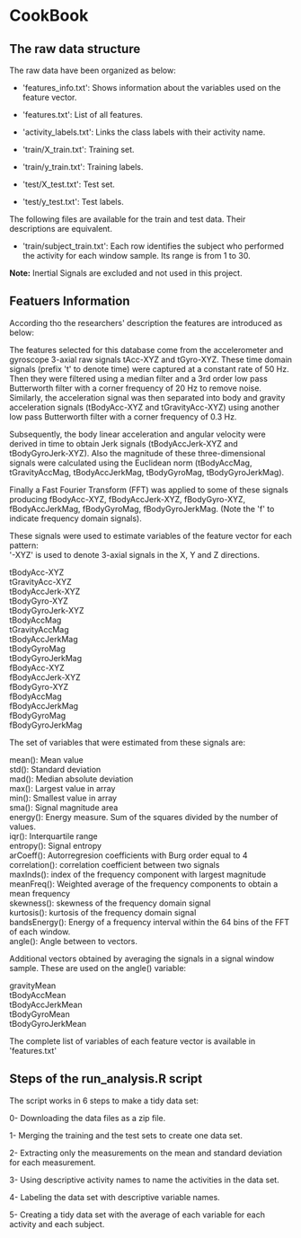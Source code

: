 # CookBook

## The raw data structure
The raw data have been organized as below:

- 'features_info.txt': Shows information about the variables used on the feature vector.

- 'features.txt': List of all features.

- 'activity_labels.txt': Links the class labels with their activity name.

- 'train/X_train.txt': Training set.

- 'train/y_train.txt': Training labels.

- 'test/X_test.txt': Test set.

- 'test/y_test.txt': Test labels.

The following files are available for the train and test data. Their descriptions are equivalent. 

- 'train/subject_train.txt': Each row identifies the subject who performed the activity for each window sample. Its range is from 1 to 30. 

**Note:** Inertial Signals are excluded and not used in this project.

## Featuers Information
According tho the researchers' description the features are introduced as below:

The features selected for this database come from the accelerometer and gyroscope 3-axial raw signals tAcc-XYZ and tGyro-XYZ. These time domain signals (prefix 't' to denote time) were captured at a constant rate of 50 Hz. Then they were filtered using a median filter and a 3rd order low pass Butterworth filter with a corner frequency of 20 Hz to remove noise. Similarly, the acceleration signal was then separated into body and gravity acceleration signals (tBodyAcc-XYZ and tGravityAcc-XYZ) using another low pass Butterworth filter with a corner frequency of 0.3 Hz. 

Subsequently, the body linear acceleration and angular velocity were derived in time to obtain Jerk signals (tBodyAccJerk-XYZ and tBodyGyroJerk-XYZ). Also the magnitude of these three-dimensional signals were calculated using the Euclidean norm (tBodyAccMag, tGravityAccMag, tBodyAccJerkMag, tBodyGyroMag, tBodyGyroJerkMag). 

Finally a Fast Fourier Transform (FFT) was applied to some of these signals producing fBodyAcc-XYZ, fBodyAccJerk-XYZ, fBodyGyro-XYZ, fBodyAccJerkMag, fBodyGyroMag, fBodyGyroJerkMag. (Note the 'f' to indicate frequency domain signals). 

These signals were used to estimate variables of the feature vector for each pattern:  
'-XYZ' is used to denote 3-axial signals in the X, Y and Z directions.

tBodyAcc-XYZ</br>
tGravityAcc-XYZ</br>
tBodyAccJerk-XYZ</br>
tBodyGyro-XYZ</br>
tBodyGyroJerk-XYZ</br>
tBodyAccMag</br>
tGravityAccMag</br>
tBodyAccJerkMag</br>
tBodyGyroMag</br>
tBodyGyroJerkMag</br>
fBodyAcc-XYZ</br>
fBodyAccJerk-XYZ</br>
fBodyGyro-XYZ</br>
fBodyAccMag</br>
fBodyAccJerkMag</br>
fBodyGyroMag</br>
fBodyGyroJerkMag</br>

The set of variables that were estimated from these signals are: 

mean(): Mean value</br>
std(): Standard deviation</br>
mad(): Median absolute deviation</br>
max(): Largest value in array</br>
min(): Smallest value in array</br>
sma(): Signal magnitude area</br>
energy(): Energy measure. Sum of the squares divided by the number of values.</br>
iqr(): Interquartile range</br>
entropy(): Signal entropy</br>
arCoeff(): Autorregresion coefficients with Burg order equal to 4
correlation(): correlation coefficient between two signals</br>
maxInds(): index of the frequency component with largest magnitude</br>
meanFreq(): Weighted average of the frequency components to obtain a mean frequency</br>
skewness(): skewness of the frequency domain signal</br>
kurtosis(): kurtosis of the frequency domain signal</br>
bandsEnergy(): Energy of a frequency interval within the 64 bins of the FFT of each window.</br>
angle(): Angle between to vectors.</br>

Additional vectors obtained by averaging the signals in a signal window sample. These are used on the angle() variable:

gravityMean</br>
tBodyAccMean</br>
tBodyAccJerkMean</br>
tBodyGyroMean</br>
tBodyGyroJerkMean</br>

The complete list of variables of each feature vector is available in 'features.txt'

## Steps of the run_analysis.R script
The script works in 6 steps to make a tidy data set:

0- Downloading the data files as a zip file.

1- Merging the training and the test sets to create one data set.

2- Extracting only the measurements on the mean and standard deviation for each measurement.

3- Using descriptive activity names to name the activities in the data set.

4- Labeling the data set with descriptive variable names.

5- Creating a tidy data set with the average of each variable for each activity and each subject.

